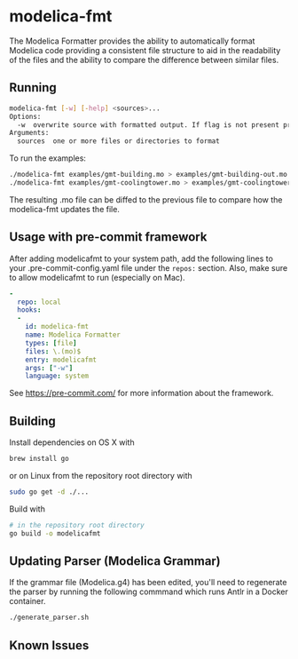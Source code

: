 # modelica-fmt

The Modelica Formatter provides the ability to automatically format Modelica code providing a consistent file structure to aid in the readability of the files and the ability to compare the difference between similar files.

## Running

```bash
modelica-fmt [-w] [-help] <sources>...
Options:
  -w  overwrite source with formatted output. If flag is not present print to stdout
Arguments:
  sources  one or more files or directories to format
```

To run the examples:

```bash
./modelica-fmt examples/gmt-building.mo > examples/gmt-building-out.mo
./modelica-fmt examples/gmt-coolingtower.mo > examples/gmt-coolingtower-out.mo
```

The resulting .mo file can be diffed to the previous file to compare how the modelica-fmt updates the file.

## Usage with pre-commit framework

After adding modelicafmt to your system path, add the following lines to your .pre-commit-config.yaml file under the `repos:` section.
Also, make sure to allow modelicafmt to run (especially on Mac). 

```yaml
-
  repo: local
  hooks:
  -
    id: modelica-fmt
    name: Modelica Formatter
    types: [file]
    files: \.(mo)$
    entry: modelicafmt
    args: ["-w"]
    language: system
```
See https://pre-commit.com/ for more information about the framework.

## Building

Install dependencies on OS X with
```bash
brew install go
```
or on Linux from the repository root directory with
```bash
sudo go get -d ./...
```
Build with
```bash
# in the repository root directory
go build -o modelicafmt
```


## Updating Parser (Modelica Grammar)

If the grammar file (Modelica.g4) has been edited, you'll need to regenerate the parser by running the following commmand which runs Antlr in a Docker container.
```bash
./generate_parser.sh
```

## Known Issues






